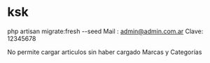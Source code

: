 # ksk
php artisan migrate:fresh --seed
Mail : admin@admin.com.ar
Clave: 12345678

No permite cargar articulos sin haber cargado Marcas y Categorías
